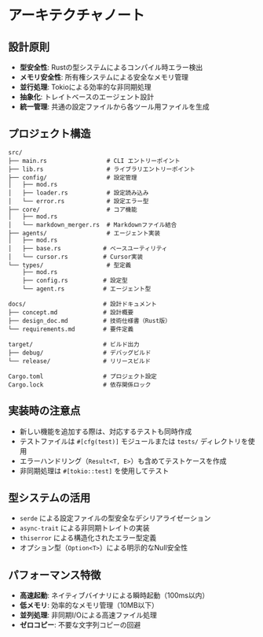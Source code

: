 # アーキテクチャノート

## 設計原則
- **型安全性**: Rustの型システムによるコンパイル時エラー検出
- **メモリ安全性**: 所有権システムによる安全なメモリ管理
- **並行処理**: Tokioによる効率的な非同期処理
- **抽象化**: トレイトベースのエージェント設計
- **統一管理**: 共通の設定ファイルから各ツール用ファイルを生成

## プロジェクト構造
```
src/
├── main.rs                 # CLI エントリーポイント
├── lib.rs                  # ライブラリエントリーポイント
├── config/                 # 設定管理
│   ├── mod.rs
│   ├── loader.rs           # 設定読み込み
│   └── error.rs            # 設定エラー型
├── core/                   # コア機能
│   ├── mod.rs
│   └── markdown_merger.rs  # Markdownファイル結合
├── agents/                 # エージェント実装
│   ├── mod.rs
│   ├── base.rs            # ベースユーティリティ
│   └── cursor.rs          # Cursor実装
└── types/                  # 型定義
    ├── mod.rs
    ├── config.rs          # 設定型
    └── agent.rs           # エージェント型

docs/                      # 設計ドキュメント
├── concept.md             # 設計概要
├── design_doc.md          # 技術仕様書（Rust版）
└── requirements.md        # 要件定義

target/                    # ビルド出力
├── debug/                 # デバッグビルド
└── release/               # リリースビルド

Cargo.toml                 # プロジェクト設定
Cargo.lock                 # 依存関係ロック
```

## 実装時の注意点
- 新しい機能を追加する際は、対応するテストも同時作成
- テストファイルは `#[cfg(test)]` モジュールまたは `tests/` ディレクトリを使用
- エラーハンドリング（`Result<T, E>`）も含めてテストケースを作成
- 非同期処理は `#[tokio::test]` を使用してテスト

## 型システムの活用
- `serde` による設定ファイルの型安全なデシリアライゼーション
- `async-trait` による非同期トレイトの実装
- `thiserror` による構造化されたエラー型定義
- オプション型（`Option<T>`）による明示的なNull安全性

## パフォーマンス特徴
- **高速起動**: ネイティブバイナリによる瞬時起動（100ms以内）
- **低メモリ**: 効率的なメモリ管理（10MB以下）
- **並列処理**: 非同期I/Oによる高速ファイル処理
- **ゼロコピー**: 不要な文字列コピーの回避